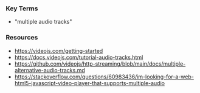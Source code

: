 ### Key Terms
- "multiple audio tracks"

### Resources
- https://videojs.com/getting-started
- https://docs.videojs.com/tutorial-audio-tracks.html
- https://github.com/videojs/http-streaming/blob/main/docs/multiple-alternative-audio-tracks.md
- https://stackoverflow.com/questions/60983436/im-looking-for-a-web-html5-javascript-video-player-that-supports-multiple-audio
